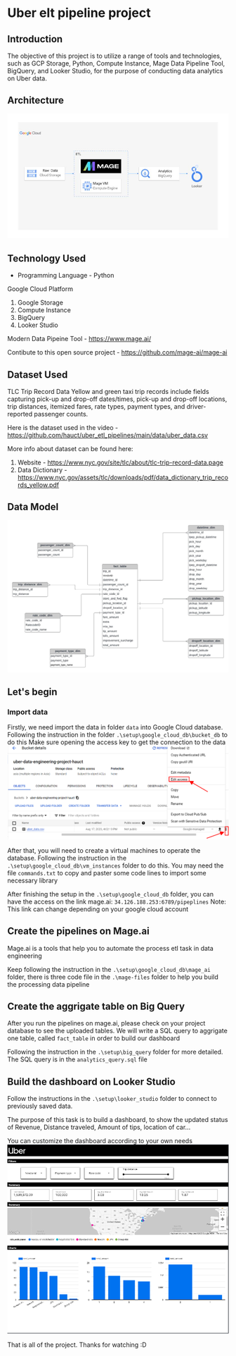 # Uber elt pipeline project

## Introduction

The objective of this project is to utilize a range of tools and technologies, such as GCP Storage, Python, Compute Instance, Mage Data Pipeline Tool, BigQuery, and Looker Studio, for the purpose of conducting data analytics on Uber data.

## Architecture 
<img src="architecture.jpg">

## Technology Used
- Programming Language - Python

Google Cloud Platform
1. Google Storage
2. Compute Instance 
3. BigQuery
4. Looker Studio

Modern Data Pipeine Tool - https://www.mage.ai/

Contibute to this open source project - https://github.com/mage-ai/mage-ai


## Dataset Used
TLC Trip Record Data
Yellow and green taxi trip records include fields capturing pick-up and drop-off dates/times, pick-up and drop-off locations, trip distances, itemized fares, rate types, payment types, and driver-reported passenger counts. 

Here is the dataset used in the video - https://github.com/hauct/uber_etl_pipelines/main/data/uber_data.csv

More info about dataset can be found here:
1. Website - https://www.nyc.gov/site/tlc/about/tlc-trip-record-data.page
2. Data Dictionary - https://www.nyc.gov/assets/tlc/downloads/pdf/data_dictionary_trip_records_yellow.pdf

## Data Model
<img src="data_model.jpeg">

## Let's begin
### Import data 
Firstly, we need import the data in folder `data` into Google Cloud database. Following the instruction in the folder `.\setup\google_cloud_db\bucket_db` to do this
Make sure opening the access key to get the connection to the data
<img src=".\setup\google_cloud_db\bucket_db\15.png">

After that, you will need to create a virtual machines to operate the database. Following the instruction in the `.\setup\google_cloud_db\vm_instances` folder to do this. You may need the file `commands.txt` to copy and paster some code lines to import some necessary library

After finishing the setup in the `.\setup\google_cloud_db` folder, you can have the access on the link mage.ai:
`34.126.188.253:6789/pipeplines`
Note: This link can change depending on your google cloud account

## Create the pipelines on Mage.ai
Mage.ai is a tools that help you to automate the process etl task in data engineering

Keep following the instruction in the `.\setup\google_cloud_db\mage_ai` folder, there is three code file in the `.\mage-files` folder
to help you build the processing data pipeline

## Create the aggrigate table on Big Query
After you run the pipelines on mage.ai, please check on your project database to see the uploaded tables. We will write a SQL query to aggrigate one table, called `fact_table` in order to build our dashboard

Following the instruction in the `.\setup\big_query` folder for more detailed. The SQL query is in the `analytics_query.sql` file

## Build the dashboard on Looker Studio
Follow the instructions in the `.\setup\looker_studio` folder to connect to previously saved data.

The purpose of this task is to build a dashboard, to show the updated status of Revenue, Distance traveled, Amount of tips, location of car...

You can customize the dashboard according to your own needs
<img src="Uber-dashboard.png">

That is all of the project. Thanks for watching :D

